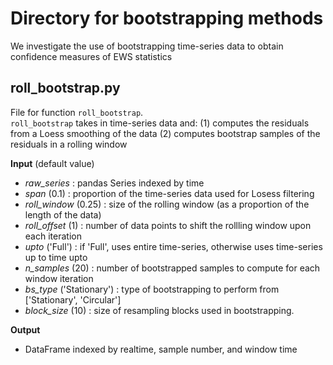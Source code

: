 # Directory for bootstrapping methods

We investigate the use of bootstrapping time-series data to obtain confidence measures of EWS statistics


## roll_bootstrap.py
File for function `roll_bootstrap`.  
`roll_bootstrap` takes in time-series data and:
  (1) computes the residuals from a Loess smoothing of the data
  (2) computes bootstrap samples of the residuals in a rolling window


**Input** (default value)
- *raw_series* : pandas Series indexed by time 
- *span* (0.1) : proportion of the time-series data used for Losess filtering
- *roll_window* (0.25) : size of the rolling window (as a proportion of the length of the data)
- *roll_offset* (1) : number of data points to shift the rollling window upon each iteration
- *upto* ('Full') : if 'Full', uses entire time-series, otherwise uses time-series up to time upto
- *n_samples* (20) : number of bootstrapped samples to compute for each window iteration
- *bs_type* ('Stationary') : type of bootstrapping to perform from ['Stationary', 'Circular']
- *block_size*  (10) : size of resampling blocks used in bootstrapping.
    
**Output**
- DataFrame indexed by realtime, sample number, and window time







